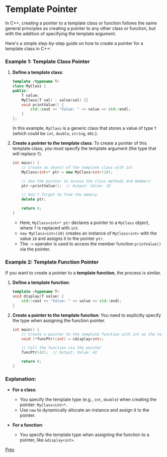 # Template <Typename T> Pointer

In C++, creating a pointer to a template class or function follows the same general principles as creating a pointer to
any other class or function, but with the addition of specifying the template argument.

Here's a simple step-by-step guide on how to create a pointer for a template class in C++:

### Example 1: Template Class Pointer

1. **Define a template class**:
   ```cpp
   template <typename T>
   class MyClass {
   public:
       T value;
       MyClass(T val) : value(val) {}
       void printValue() {
           std::cout << "Value: " << value << std::endl;
       }
   };
   ```

   In this example, `MyClass` is a generic class that stores a value of type `T` (which could be `int`, `double`,
   `string`, etc.).

2. **Create a pointer to the template class**:
   To create a pointer of this template class, you must specify the template argument (the type that will replace `T`).

   ```cpp
   int main() {
       // Create an object of the template class with int
       MyClass<int>* ptr = new MyClass<int>(10);

       // Use the pointer to access the class methods and members
       ptr->printValue();  // Output: Value: 10

       // Don't forget to free the memory
       delete ptr;

       return 0;
   }
   ```

    - Here, `MyClass<int>* ptr` declares a pointer to a `MyClass` object, where `T` is replaced with `int`.
    - `new MyClass<int>(10)` creates an instance of `MyClass<int>` with the value `10` and assigns it to the pointer
      `ptr`.
    - The `->` operator is used to access the member function `printValue()` via the pointer.

### Example 2: Template Function Pointer

If you want to create a pointer to a **template function**, the process is similar.

1. **Define a template function**:
   ```cpp
   template <typename T>
   void display(T value) {
       std::cout << "Value: " << value << std::endl;
   }
   ```

2. **Create a pointer to the template function**:
   You need to explicitly specify the type when assigning the function pointer.

   ```cpp
   int main() {
       // Create a pointer to the template function with int as the template parameter
       void (*funcPtr)(int) = &display<int>;

       // Call the function via the pointer
       funcPtr(42);  // Output: Value: 42

       return 0;
   }
   ```

### Explanation:

- **For a class**:
    - You specify the template type (e.g., `int`, `double`) when creating the pointer: `MyClass<int>*`.
    - Use `new` to dynamically allocate an instance and assign it to the pointer.

- **For a function**:
    - You specify the template type when assigning the function to a pointer, like `&display<int>`.

[Prev](./README.md)